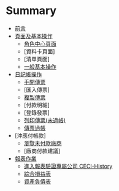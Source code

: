 # Summary

* [前言](README.md)
* [頁面及基本操作](01/PageAndOperating.md) 
   * [角色中心頁面](01/RoleCenterPage.md)
   * [資料卡頁面]
   * [清單頁面]
   * [一般基本操作](01/Operating.md)
* [日記帳操作](02/02.md)
    * [手開傳票](02/JournalManually.md)
    * [匯入傳票]
    * [複製傳票](02/CopyJournal.md)
    * [付款明細]
    * [登錄發票]
    * [列印傳票(未過帳)](02/PrintJournal.md)
    * [傳票過帳](02/PostingJournal.md)
* [沖應付帳款]
    * [瀏覽未付款廠商](03/NotPaidSupplier.md)
    * [廠商付款建議]
* [報表作業](04/Report.md)
    * [進入報表驗證專屬公司 CECI-History](04/Report.md)
    * [綜合損益表](04/IncomeStatement.md)
    * [資產負債表](04/BalanceSheet.md)